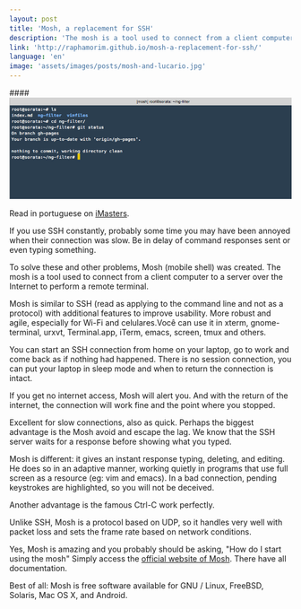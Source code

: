 ```yaml
---
layout: post
title: 'Mosh, a replacement for SSH'
description: 'The mosh is a tool used to connect from a client computer to a server over the Internet to perform a remote terminal.'
link: 'http://raphamorim.github.io/mosh-a-replacement-for-ssh/'
language: 'en'
image: 'assets/images/posts/mosh-and-lucario.jpg'
---
```


####<img src="/assets/images/posts/mosh-and-lucario.jpg" alt="Mosh and Lucario <3" />

Read in portuguese on [iMasters](imasters.com.br/desenvolvimento/mosh-um-substituto-para-o-ssh/).

<!-- more -->

If you use SSH constantly, probably some time you may have been annoyed when their connection was slow. Be in delay of command responses sent or even typing something.

To solve these and other problems, Mosh (mobile shell) was created. The mosh is a tool used to connect from a client computer to a server over the Internet to perform a remote terminal.

Mosh is similar to SSH (read as applying to the command line and not as a protocol) with additional features to improve usability. More robust and agile, especially for Wi-Fi and celulares.Você can use it in xterm, gnome-terminal, urxvt, Terminal.app, iTerm, emacs, screen, tmux and others.

You can start an SSH connection from home on your laptop, go to work and come back as if nothing had happened. There is no session connection, you can put your laptop in sleep mode and when to return the connection is intact.

If you get no internet access, Mosh will alert you. And with the return of the internet, the connection will work fine and the point where you stopped.

Excellent for slow connections, also as quick. Perhaps the biggest advantage is the Mosh avoid and escape the lag. We know that the SSH server waits for a response before showing what you typed.

Mosh is different: it gives an instant response typing, deleting, and editing. He does so in an adaptive manner, working quietly in programs that use full screen as a resource (eg: vim and emacs). In a bad connection, pending keystrokes are highlighted, so you will not be deceived.

Another advantage is the famous Ctrl-C work perfectly.

Unlike SSH, Mosh is a protocol based on UDP, so it handles very well with packet loss and sets the frame rate based on network conditions.

Yes, Mosh is amazing and you probably should be asking, "How do I start using the mosh" Simply access the [official website of Mosh](https://mosh.mit.edu). There have all documentation.

Best of all: Mosh is free software available for GNU / Linux, FreeBSD, Solaris, Mac OS X, and Android.

